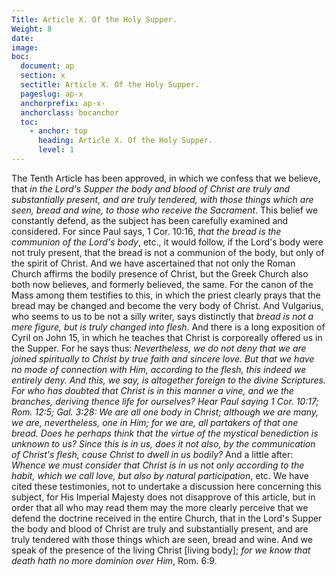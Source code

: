```yaml
---
Title: Article X. Of the Holy Supper.
Weight: 8
date: 
image: 
boc:
  document: ap
  section: x
  sectitle: Article X. Of the Holy Supper.
  pageslug: ap-x
  anchorprefix: ap-x-
  anchorclass: bocanchor
  toc:
    - anchor: top
      heading: Article X. Of the Holy Supper.
      level: 1
---
```


 The Tenth Article has been approved, in which we confess that we believe, that _in the Lord's Supper the body and blood of Christ are truly and substantially present, and are truly tendered, with those things which are seen, bread and wine, to those who receive the Sacrament_. This belief we constantly defend, as the subject has been carefully examined and considered. For since Paul says, 1 Cor. 10:16, _that the bread is the communion of the Lord's body_, etc., it would follow, if the Lord's body were not truly present, that the bread is not a communion of the body, but only of the spirit of Christ.  And we have ascertained that not only the Roman Church affirms the bodily presence of Christ, but the Greek Church also both now believes, and formerly believed, the same. For the canon of the Mass among them testifies to this, in which the priest clearly prays that the bread may be changed and become the very body of Christ. And Vulgarius, who seems to us to be not a silly writer, says distinctly that _bread is not a mere figure, but_  _is truly changed into flesh_. And there is a long exposition of Cyril on John 15, in which he teaches that Christ is corporeally offered us in the Supper. For he says thus: _Nevertheless, we do not deny that we are joined spiritually to Christ by true faith and sincere love. But that we have no mode of connection with Him, according to the flesh, this indeed we entirely deny. And this, we say, is altogether foreign to the divine Scriptures. For who has doubted that Christ is in this manner a vine, and we the branches, deriving thence life for ourselves? Hear Paul saying 1 Cor. 10:17; Rom. 12:5; Gal. 3:28: We are all one body in Christ; although we are many, we are, nevertheless, one in Him; for we are, all partakers of that one bread. Does he perhaps think that the virtue of the mystical benediction is unknown to us? Since this is in us, does it not also, by the communication of Christ's flesh, cause Christ to dwell in us bodily?_ And a little after: _Whence we must consider that Christ is in us not only according to the habit, which we call love,_  _but also by natural participation_, etc. We have cited these testimonies, not to undertake a discussion here concerning this subject, for His Imperial Majesty does not disapprove of this article, but in order that all who may read them may the more clearly perceive that we defend the doctrine received in the entire Church, that in the Lord's Supper the body and blood of Christ are truly and substantially present, and are truly tendered with those things which are seen, bread and wine. And we speak of the presence of the living Christ [living body]; _for we know that death hath no more dominion over Him_, Rom. 6:9.

